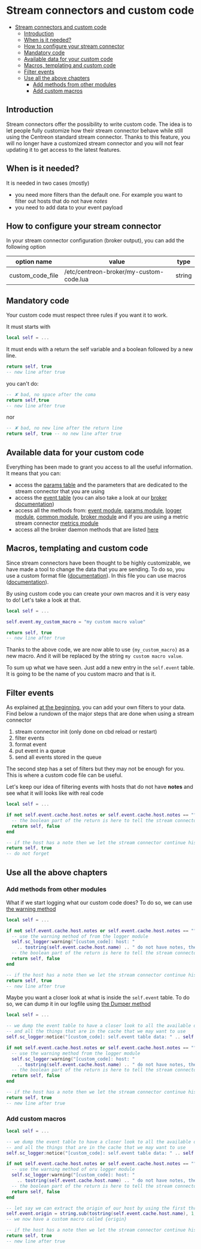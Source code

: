 # Stream connectors and custom code

- [Stream connectors and custom code](#stream-connectors-and-custom-code)
  - [Introduction](#introduction)
  - [When is it needed?](#when-is-it-needed)
  - [How to configure your stream connector](#how-to-configure-your-stream-connector)
  - [Mandatory code](#mandatory-code)
  - [Available data for your custom code](#available-data-for-your-custom-code)
  - [Macros, templating and custom code](#macros-templating-and-custom-code)
  - [Filter events](#filter-events)
  - [Use all the above chapters](#use-all-the-above-chapters)
    - [Add methods from other modules](#add-methods-from-other-modules)
    - [Add custom macros](#add-custom-macros)

## Introduction

Stream connectors offer the possibility to write custom code. The idea is to let people fully customize how their stream connector behave while still using the Centreon standard stream connector.
Thanks to this feature, you will no longer have a customized stream connector and you will not fear updating it to get access to the latest features.

## When is it needed?

It is needed in two cases (mostly)

- you need more filters than the default one. For example you want to filter out hosts that do not have *notes*
- you need to add data to your event payload

## How to configure your stream connector

In your stream connector configuration (broker output), you can add the following option

| option name      | value                                   | type   |
| ---------------- | --------------------------------------- | ------ |
| custom_code_file | /etc/centreon-broker/my-custom-code.lua | string |

## Mandatory code

Your custom code must respect three rules if you want it to work.

It must starts with

```lua
local self = ...
```

It must ends with a return the self variable and a boolean followed by a new line.

```lua
return self, true
-- new line after true
```

you can't do:

```lua
-- ✘ bad, no space after the coma
return self,true
-- new line after true
```

nor

```lua
-- ✘ bad, no new line after the return line
return self, true -- no new line after true
```

## Available data for your custom code

Everything has been made to grant you access to all the useful information. It means that you can:

- access the [params table](sc_param.md#default-parameters) and the parameters that are dedicated to the stream connector that you are using
- access the [event table](broker_data_structure.md) (you can also take a look at our [broker documentation](https://docs.centreon.com/docs/developer/developer-broker-mapping/))
- access all the methods from: [event module](sc_event.md), [params module](sc_param.md), [logger module](sc_logger.md), [common module](sc_common.md), [broker module](sc_broker.md) and if you are using a metric stream connector [metrics module](sc_metrics.md)
- access all the broker daemon methods that are listed [here](https://docs.centreon.com/docs/developer/developer-broker-stream-connector/#the-broker-table)

## Macros, templating and custom code

Since stream connectors have been thought to be highly customizable, we have made a tool to change the data that you are sending. To do so, you use a custom format file ([documentation](templating.md)). In this file you can use macros ([documentation](sc_macros.md)).

By using custom code you can create your own macros and it is very easy to do! Let's take a look at that.

```lua
local self = ...

self.event.my_custom_macro = "my custom macro value"

return self, true
-- new line after true
```

Thanks to the above code, we are now able to use `{my_custom_macro}` as a new macro. And it will be replaced by the string `my custom macro value`.

To sum up what we have seen. Just add a new entry in the `self.event` table. It is going to be the name of you custom macro and that is it.

## Filter events

As explained [at the beginning](#when-is-it-needed), you can add your own filters to your data. Find below a rundown of the major steps that are done when using a stream connector

1. stream connector init (only done on cbd reload or restart)
2. filter events
3. format event
4. put event in a queue
5. send all events stored in the queue

The second step has a set of filters but they may not be enough for you. This is where a custom code file can be useful.

Let's keep our idea of filtering events with hosts that do not have **notes** and see what it will looks like with real code

```lua
local self = ...

if not self.event.cache.host.notes or self.event.cache.host.notes == "" then
  -- the boolean part of the return is here to tell the stream connector to ignore the event
  return self, false
end

-- if the host has a note then we let the stream connector continue his work on this event
return self, true
-- do not forget 
```

## Use all the above chapters

### Add methods from other modules

What if we start logging what our custom code does? To do so, we can use [the warning method](sc_logger.md#warning-method)

```lua
local self = ...

if not self.event.cache.host.notes or self.event.cache.host.notes == "" then
  -- use the warning method of from the logger module 
  self.sc_logger:warning("[custom_code]: host: "
    .. tostring(self.event.cache.host.name) .. " do not have notes, therefore, we drop the event")
  -- the boolean part of the return is here to tell the stream connector to ignore the event
  return self, false
end

-- if the host has a note then we let the stream connector continue his work on this event
return self, true
-- new line after true
```

Maybe you want a closer look at what is inside the `self.event` table. To do so, we can dump it in our logfile using [the Dumper method](sc_common.md#dumper-method)

```lua
local self = ...

-- we dump the event table to have a closer look to all the available data from the event itself 
-- and all the things that are in the cache that we may want to use
self.sc_logger:notice("[custom_code]: self.event table data: " .. self.sc_common:dumper(self.event))

if not self.event.cache.host.notes or self.event.cache.host.notes == "" then
  -- use the warning method from the logger module 
  self.sc_logger:warning("[custom_code]: host: "
    .. tostring(self.event.cache.host.name) .. " do not have notes, therefore, we drop the event")
  -- the boolean part of the return is here to tell the stream connector to ignore the event
  return self, false
end

-- if the host has a note then we let the stream connector continue his work on this event
return self, true
-- new line after true
```

### Add custom macros

```lua
local self = ...

-- we dump the event table to have a closer look to all the available data from the event itself 
-- and all the things that are in the cache that we may want to use
self.sc_logger:notice("[custom_code]: self.event table data: " .. self.sc_common:dumper(self.event))

if not self.event.cache.host.notes or self.event.cache.host.notes == "" then
  -- use the warning method of oru logger module 
  self.sc_logger:warning("[custom_code]: host: "
    .. tostring(self.event.cache.host.name) .. " do not have notes, therefore, we drop the event")
  -- the boolean part of the return is here to tell the stream connector to ignore the event
  return self, false
end

-- let say we can extract the origin of our host by using the first three letters of its name
self.event.origin = string.sub(tostring(self.event.cache.host.name), 1, 3)
-- we now have a custom macro called {origin}

-- if the host has a note then we let the stream connector continue his work on this event
return self, true
-- new line after true
```
